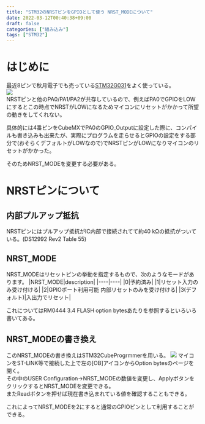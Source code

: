 ```yaml
---
title: "STM32のNRSTピンをGPIOとして使う NRST_MODEについて"
date: 2022-03-12T00:40:38+09:00
draft: false
categories: ["組み込み"]
tags: ["STM32"]
---
```


# はじめに
最近8ピンで秋月電子でも売っている[STM32G031](https://akizukidenshi.com/catalog/g/gI-15688/)をよく使っている。  
![](../img/stm32g031_ds_pinout.JPG)  
NRSTピンと他のPA0/PA1/PA2が共存しているので、例えばPA0でGPIOをLOWにするとこの時点でNRSTがLOWになるためマイコンにリセットがかかって所望の動きをしてくれない。

具体的には4番ピンをCubeMXでPA0のGPIO_Outputに設定した際に、コンパイルも書き込みも出来たが、実際にプログラムを走らせるとGPIOの設定をする部分で(おそらくデフォルトがLOWなので)でNRSTピンがLOWになりマイコンのリセットがかかった。  

そのためNRST_MODEを変更する必要がある。

# NRSTピンについて
## 内部プルアップ抵抗
NRSTピンにはプルアップ抵抗がIC内部で接続されてて約40 kΩの抵抗がついている。(DS12992 Rev2 Table 55)

## NRST_MODE
NRST_MODEはリセットピンの挙動を指定するもので、次のようなモードがあります。
|NRST_MODE|description|
|----|----|
|0|予約済み|
|1|リセット入力のみ受け付ける|
|2|GPIOポート利用可能 内部リセットのみを受け付ける|
|3(デフォルト)|入出力でリセット|

これについてはRM0444 3.4 FLASH option bytesあたりを参照するといろいろ書いてある。  
## NRST_MODEの書き換え
このNRST_MODEの書き換えはSTM32CubeProgrmmerを用いる。
![](../img/nRST_setting.JPG)
マイコンをST-LINK等で接続した上で左の[OB]アイコンからOption bytesのページを開く。  
その中のUSER Configuration->NRST_MODEの数値を変更し、ApplyボタンをクリックするとNRST_MODEを変更できる。  
またReadボタンを押せば現在書き込まれている値を確認することもできる。

これによってNRST_MODEを2にすると通常のGPIOピンとして利用することができる。
